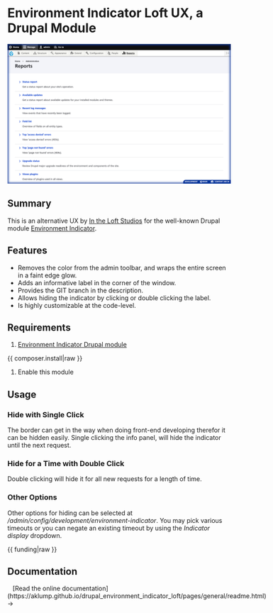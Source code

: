 <!--
id: readme
tags: ''
-->

# Environment Indicator Loft UX, a Drupal Module

![Environment Indicator Loft](../../images/indicator.png)

## Summary

This is an alternative UX by [In the Loft Studios](http://intheloftstudios.com) for the well-known Drupal module [Environment Indicator](https://www.drupal.org/project/environment_indicator).

## Features

* Removes the color from the admin toolbar, and wraps the entire screen in a faint edge glow.
* Adds an informative label in the corner of the window.
* Provides the GIT branch in the description.
* Allows hiding the indicator by clicking or double clicking the label.
* Is highly customizable at the code-level.

## Requirements

1. [Environment Indicator Drupal module](https://www.drupal.org/project/environment_indicator)

{{ composer.install|raw }}

1. Enable this module

## Usage

### Hide with Single Click

The border can get in the way when doing front-end developing therefor it can be hidden easily. Single clicking the info panel, will hide the indicator until the next request.

### Hide for a Time with Double Click

Double clicking will hide it for all new requests for a length of time.

### Other Options

Other options for hiding can be selected at _/admin/config/development/environment-indicator_. You may pick various timeouts or you can negate an existing timeout by using the _Indicator display_ dropdown.

{{ funding|raw }}

## Documentation

<div style="display:flex;align-items:end">
<svg width="48" height="48" viewBox="0 0 24 24" fill="none" xmlns="http://www.w3.org/2000/svg"><path fill="#fff" d="M0 0h24v24H0z"/><path d="M12 6.91c-1.1-1.401-2.796-2.801-6.999-2.904A.491.491 0 0 0 4.5 4.5v12.097c0 .276.225.493.501.502 4.203.137 5.899 2 6.999 3.401m0-13.59c1.1-1.401 2.796-2.801 6.999-2.904a.487.487 0 0 1 .501.489v12.101a.51.51 0 0 1-.501.503c-4.203.137-5.899 2-6.999 3.401m0-13.59V20.5" stroke="#000" stroke-linejoin="round"/><path d="M19.235 6H21.5a.5.5 0 0 1 .5.5v13.039c0 .405-.477.673-.846.51-.796-.354-2.122-.786-3.86-.786C14.353 19.263 12 21 12 21s-2.353-1.737-5.294-1.737c-1.738 0-3.064.432-3.86.785-.37.164-.846-.104-.846-.509V6.5a.5.5 0 0 1 .5-.5h2.265" stroke="#000" stroke-linejoin="round"/></svg>&nbsp;&nbsp;
[Read the online documentation](https://aklump.github.io/drupal_environment_indicator_loft/pages/general/readme.html) &rarr;
</div>
